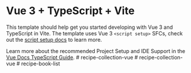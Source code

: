 # Vue 3 + TypeScript + Vite

This template should help get you started developing with Vue 3 and TypeScript in Vite. The template uses Vue 3 `<script setup>` SFCs, check out the [script setup docs](https://v3.vuejs.org/api/sfc-script-setup.html#sfc-script-setup) to learn more.

Learn more about the recommended Project Setup and IDE Support in the [Vue Docs TypeScript Guide](https://vuejs.org/guide/typescript/overview.html#project-setup).
#   r e c i p e - c o l l e c t i o n - v u e  
 #   r e c i p e - c o l l e c t i o n - v u e  
 #   r e c i p e - b o o k - l i s t  
 